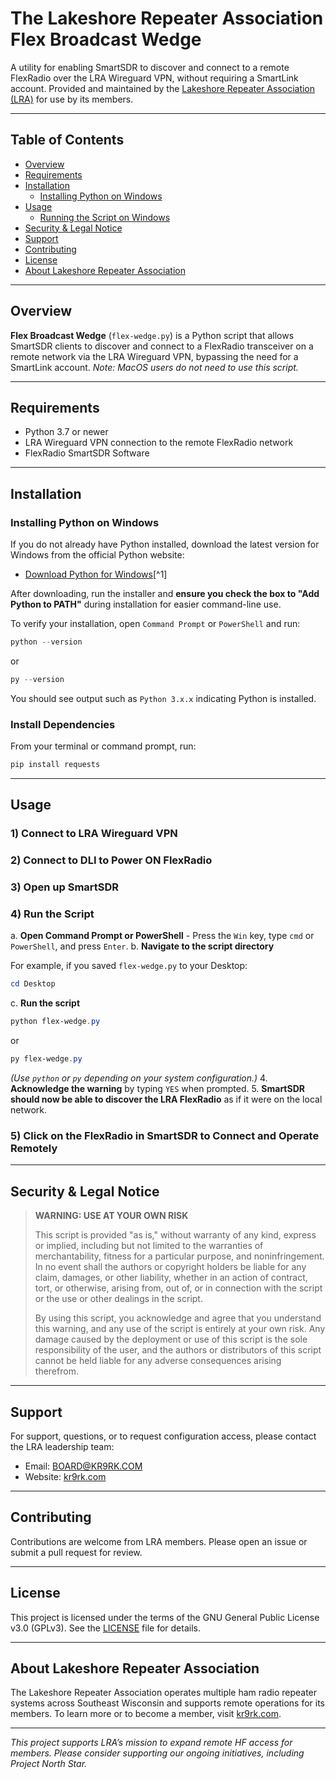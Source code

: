
# The Lakeshore Repeater Association Flex Broadcast Wedge

A utility for enabling SmartSDR to discover and connect to a remote FlexRadio over the LRA Wireguard VPN, without requiring a SmartLink account. Provided and maintained by the [Lakeshore Repeater Association (LRA)](https://www.kr9rk.com/) for use by its members.

---

## Table of Contents

- [Overview](#overview)
- [Requirements](#requirements)
- [Installation](#installation)
    - [Installing Python on Windows](#installing-python-on-windows)
- [Usage](#usage)
    - [Running the Script on Windows](#running-the-script-on-windows)
- [Security \& Legal Notice](#security--legal-notice)
- [Support](#support)
- [Contributing](#contributing)
- [License](#license)
- [About Lakeshore Repeater Association](#about-lakeshore-repeater-association)

---

## Overview

**Flex Broadcast Wedge** (`flex-wedge.py`) is a Python script that allows SmartSDR clients to discover and connect to a FlexRadio transceiver on a remote network via the LRA Wireguard VPN, bypassing the need for a SmartLink account. *Note: MacOS users do not need to use this script.*

---

## Requirements

- Python 3.7 or newer
- LRA Wireguard VPN connection to the remote FlexRadio network
- FlexRadio SmartSDR Software

---

## Installation

### Installing Python on Windows

If you do not already have Python installed, download the latest version for Windows from the official Python website:

- [Download Python for Windows](https://www.python.org/downloads/windows/)[^1]

After downloading, run the installer and **ensure you check the box to "Add Python to PATH"** during installation for easier command-line use.

To verify your installation, open `Command Prompt` or `PowerShell` and run:

```powershell
python --version
```

or

```powershell
py --version
```

You should see output such as `Python 3.x.x` indicating Python is installed.

### Install Dependencies

From your terminal or command prompt, run:

```powershell
pip install requests
```

---

## Usage

### 1) Connect to LRA Wireguard VPN
### 2) Connect to DLI to Power ON FlexRadio
### 3) Open up SmartSDR
### 4) Run the Script

a. **Open Command Prompt or PowerShell**
    - Press the `Win` key, type `cmd` or `PowerShell`, and press `Enter`.
b. **Navigate to the script directory**

For example, if you saved `flex-wedge.py` to your Desktop:

```powershell
cd Desktop
```

c. **Run the script**

```powershell
python flex-wedge.py
```

or

```powershell
py flex-wedge.py
```

*(Use `python` or `py` depending on your system configuration.)*
4. **Acknowledge the warning** by typing `YES` when prompted.
5. **SmartSDR should now be able to discover the LRA FlexRadio** as if it were on the local network.

### 5) Click on the FlexRadio in SmartSDR to Connect and Operate Remotely

---

## Security \& Legal Notice

> **WARNING: USE AT YOUR OWN RISK**
>
> This script is provided "as is," without warranty of any kind, express or implied, including but not limited to the warranties of merchantability, fitness for a particular purpose, and noninfringement. In no event shall the authors or copyright holders be liable for any claim, damages, or other liability, whether in an action of contract, tort, or otherwise, arising from, out of, or in connection with the script or the use or other dealings in the script.
>
> By using this script, you acknowledge and agree that you understand this warning, and any use of the script is entirely at your own risk. Any damage caused by the deployment or use of this script is the sole responsibility of the user, and the authors or distributors of this script cannot be held liable for any adverse consequences arising therefrom.

---

## Support

For support, questions, or to request configuration access, please contact the LRA leadership team:

- Email: BOARD@KR9RK.COM
- Website: [kr9rk.com](https://www.kr9rk.com/)

---

## Contributing

Contributions are welcome from LRA members. Please open an issue or submit a pull request for review.

---

## License

This project is licensed under the terms of the GNU General Public License v3.0 (GPLv3). See the [LICENSE](LICENSE) file for details.

---

## About Lakeshore Repeater Association

The Lakeshore Repeater Association operates multiple ham radio repeater systems across Southeast Wisconsin and supports remote operations for its members. To learn more or to become a member, visit [kr9rk.com](https://www.kr9rk.com/).

---

*This project supports LRA’s mission to expand remote HF access for members. Please consider supporting our ongoing initiatives, including Project North Star.*

